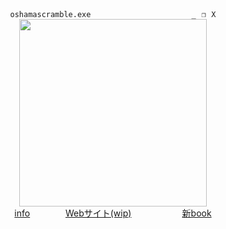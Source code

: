<div align="center">
  <code>oshamascramble.exe ⠀ ⠀ ⠀        ⠀ ⠀  ⠀⠀_⠀❐⠀X</code> <br/>
<img src="ezgif.com-optimize.gif" width="300px"> <br/>
  <a href="https://bundlrs.cc/oshama">info</a> ⠀ ⠀⠀ ⠀
  <a href="https://oshamascramble.github.io/">Webサイト(wip)</a> ⠀ ⠀⠀⠀  ⠀ ⠀
  <a href="https://oshama.atabook.org/">新book</a>
<div>
